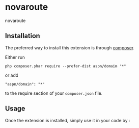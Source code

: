 novaroute
=========
novaroute

Installation
------------

The preferred way to install this extension is through [composer](http://getcomposer.org/download/).

Either run

```
php composer.phar require --prefer-dist aspn/domain "*"
```

or add

```
"aspn/domain": "*"
```

to the require section of your `composer.json` file.


Usage
-----

Once the extension is installed, simply use it in your code by  :

```php
